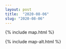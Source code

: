 ```yaml
---
layout: post
title:  "2020-08-06"
slug: "2020-08-06"
---
```

{% include map.html %}

{% include map-alt.html %}
